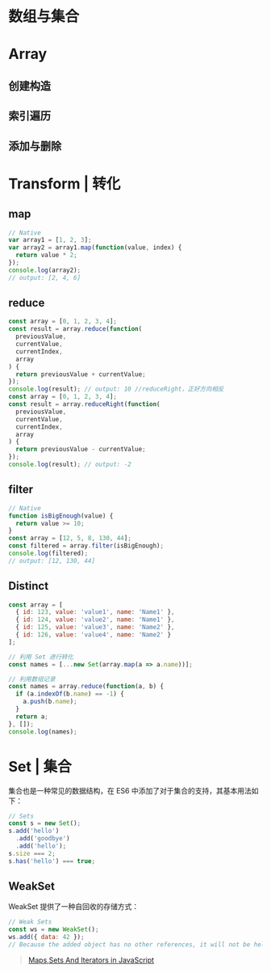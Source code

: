 # 数组与集合

# Array

## 创建构造

## 索引遍历

## 添加与删除

# Transform | 转化

## map

```js
// Native
var array1 = [1, 2, 3];
var array2 = array1.map(function(value, index) {
  return value * 2;
});
console.log(array2);
// output: [2, 4, 6]
```

## reduce

```js
const array = [0, 1, 2, 3, 4];
const result = array.reduce(function(
  previousValue,
  currentValue,
  currentIndex,
  array
) {
  return previousValue + currentValue;
});
console.log(result); // output: 10 //reduceRight，正好方向相反
const array = [0, 1, 2, 3, 4];
const result = array.reduceRight(function(
  previousValue,
  currentValue,
  currentIndex,
  array
) {
  return previousValue - currentValue;
});
console.log(result); // output: -2
```

## filter

```js
// Native
function isBigEnough(value) {
  return value >= 10;
}
const array = [12, 5, 8, 130, 44];
const filtered = array.filter(isBigEnough);
console.log(filtered);
// output: [12, 130, 44]
```

## Distinct

```js
const array = [
  { id: 123, value: 'value1', name: 'Name1' },
  { id: 124, value: 'value2', name: 'Name1' },
  { id: 125, value: 'value3', name: 'Name2' },
  { id: 126, value: 'value4', name: 'Name2' }
];

// 利用 Set 进行转化
const names = [...new Set(array.map(a => a.name))];

// 利用数组记录
const names = array.reduce(function(a, b) {
  if (a.indexOf(b.name) == -1) {
    a.push(b.name);
  }
  return a;
}, []);
console.log(names);
```

# Set | 集合

集合也是一种常见的数据结构，在 ES6 中添加了对于集合的支持，其基本用法如下：

```js
// Sets
const s = new Set();
s.add('hello')
  .add('goodbye')
  .add('hello');
s.size === 2;
s.has('hello') === true;
```

## WeakSet

WeakSet 提供了一种自回收的存储方式：

```javascript
// Weak Sets
const ws = new WeakSet();
ws.add({ data: 42 });
// Because the added object has no other references, it will not be held in the set
```

> [Maps,Sets And Iterators in JavaScript](http://bjorn.tipling.com/maps-sets-and-iterators-in-javascript)
